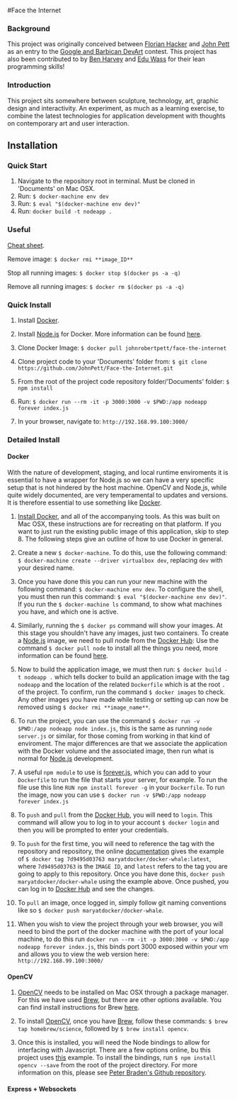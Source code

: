 #Face the Internet

### Background

This project was originally conceived between [Florian Hacker](http://cargocollective.com/florianhacker) and [John Pett](http://johnpett.com) as an entry to the [Google and Barbican DevArt](https://devart.withgoogle.com/) contest. This project has also been contributed to by [Ben Harvey](https://github.com/gomako) and [Edu Wass](https://github.com/eduwass) for their lean programming skills!

### Introduction

This project sits somewhere between sculpture, technology, art, graphic design and interactivity. An experiment, as much as a learning exercise, to combine the latest technologies for application development with thoughts on contemporary art and user interaction.

## Installation

### Quick Start

1. Navigate to the repository root in terminal. Must be cloned in 'Documents' on Mac OSX.
2. Run: `$ docker-machine env dev`
3. Run: `$ eval "$(docker-machine env dev)"`
4. Run: `docker build -t nodeapp .`

### Useful

[Cheat sheet](https://github.com/wsargent/docker-cheat-sheet).

Remove image:
`$ docker rmi **image_ID**`

Stop all running images:
`$ docker stop $(docker ps -a -q)`

Remove all running images:
`$ docker rm $(docker ps -a -q)`

### Quick Install

1. Install [Docker](http://docs.docker.com/engine/installation/mac/).

2. Install [Node.js](https://nodejs.org/en/) for Docker. More information can be found [here](https://hub.docker.com/_/node/).

3. Clone Docker Image: `$ docker pull johnrobertpett/face-the-internet`

4. Clone project code to your 'Documents' folder from: `$ git clone https://github.com/JohnPett/Face-the-Internet.git`

5. From the root of the project code repository folder/'Documents' folder: `$ npm install`

6. Run: `$ docker run --rm -it -p 3000:3000 -v $PWD:/app nodeapp forever index.js`

7. In your browser, navigate to: `http://192.168.99.100:3000/`


### Detailed Install

#### Docker

With the nature of development, staging, and local runtime enviroments it is essential to have a wrapper for Node.js so we can have a very specific setup that is not hindered by the host machine. OpenCV and Node,js, while quite widely documented, are very temperamental to updates and versions. It is therefore essential to use something like [Docker](http://docs.docker.com/engine/installation/mac/).

1. [Install Docker](http://docs.docker.com/engine/installation/mac/), and all of the accompanying tools. As this was built on Mac OSX, these instructions are for recreating on that platform. If you want to just run the existing public image of this application, skip to step 8. The following steps give an outline of how to use Docker in general.

2. Create a new `$ docker-machine`. To do this, use the following command: `$ docker-machine create --driver virtualbox dev`, replacing `dev` with your desired name.

3. Once you have done this you can run your new machine with the following command: `$ docker-machine env dev`. To configure the shell, you must then run this command: `$ eval "$(docker-machine env dev)"`. If you run the `$ docker-machine ls` command, to show what machines you have, and which one is active.

4. Similarly, running the `$ docker ps` command will show your images. At this stage you shouldn't have any images, just two containers. To create a [Node.js](https://nodejs.org/en/) image, we need to pull node from the [Docker Hub](https://hub.docker.com/): Use the command `$ docker pull node` to install all the things you need, more information can be found [here](https://hub.docker.com/_/node/).

5. Now to build the application image, we must then run: `$ docker build -t nodeapp .` which tells docker to build an application image with the tag `nodeapp` and the location of the related `Dockerfile` which is at the root `.` of the project. To confirm, run the command `$ docker images` to check. Any other images you have made while testing or setting up can now be removed using `$ docker rmi **image_name**`.

6. To run the project, you can use the command `$ docker run -v $PWD:/app nodeapp node index.js`, this is the same as running `node server.js` or similar, for those coming from working in that kind of enviroment. The major differences are that we associate the application with the Docker volume and the associated image, then run what is normal for [Node.js](https://nodejs.org/en/) development.

7. A useful `npm module` to use is [forever.js](https://github.com/foreverjs/forever), which you can add to your `Dockerfile` to run the file that starts your server, for example. To run the file use this line `RUN npm install forever -g` in your `Dockerfile`. To run the image, now you can use `$ docker run -v $PWD:/app nodeapp forever index.js`

8. To `push` and `pull` from the [Docker Hub](https://hub.docker.com/), you will need to `login`. This command will allow you to log in to your account `$ docker login` and then you will be prompted to enter your credentials.

9. To `push` for the first time, you will need to reference the tag with the repository and repository, the online [documentation](https://docs.docker.com/mac/step_six/) gives the example of `$ docker tag 7d9495d03763 maryatdocker/docker-whale:latest`, where `7d9495d03763` is the `IMAGE ID`, and `latest` refers to the tag you are going to apply to this repository. Once you have done this, `docker push maryatdocker/docker-whale` using the example above. Once pushed, you can log in to [Docker Hub](https://hub.docker.com/) and see the changes.

11. To `pull` an image, once logged in, simply follow git naming conventions like so `$ docker push maryatdocker/docker-whale`.

12. When you wish to view the project through your web browser, you will need to bind the port of the docker machine with the port of your local machine, to do this run `docker run --rm -it -p 3000:3000 -v $PWD:/app nodeapp forever index.js`, this binds port 3000 exposed within your vm and allows you to view the web version here: `http://192.168.99.100:3000/`

#### OpenCV

1. [OpenCV](http://opencv.org/) needs to be installed on Mac OSX through a package manager. For this we have used [Brew](http://brew.sh/), but there are other options available. You can find install instructions for Brew [here](http://brew.sh/).

2. To install [OpenCV](http://opencv.org/), once you have [Brew](http://brew.sh/), follow these commands: `$ brew tap homebrew/science`, followed by `$ brew install opencv`.

3. Once this is installed, you will need the Node bindings to allow for interfacing with Javascript. There are a few options online, bu this project uses [this](https://www.npmjs.com/package/opencv) example. To install the bindings, run `$ npm install opencv --save` from the root of the project directory. For more information on this, please see [Peter Braden's Github repository](https://github.com/peterbraden/node-opencv).

#### Express + Websockets